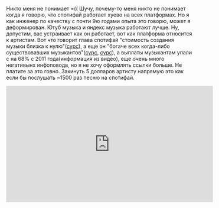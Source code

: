 ---
---
Никто меня не понимает =((
Шучу, почему-то меня никто не понимает когда я говорю, что спотифай работает хуево на всех платформах. Но я как инженер по качеству с почти 9ю годами опыта это говорю, может я деформирован. Ютуб музыка и яндекс музыка работают лучше. Ну, допустим, вас устраивает как он работает, вот как платформа относится к артистам. 
Вот что говорит глава спотифай "стоимость создания музыки близка к нулю"([сурс](https://samesound.ru/prod/178766-glava-spotify-zayavil-chto-stoimost-sozdaniya-muzyki-blizka-k-nulyu)), а еще он "богаче всех когда-либо существовавших музыкантов"([сурс](https://www.forbes.com/profile/daniel-ek/), [сурс](https://samesound.ru/music/183778-daniel-ek-ceo-spotify-rich-beach)), а выплаты музыкантам упали с на 68% с 2011 года(информация из видео), еще очень много негативынх инфоповодв, но я не хочу оформлять ссылки больше. Не платите за это говно. Закинуть 5 долларов артисту напрямую это как если бы послушать ~1500 раз песню на спотифай.
<iframe width="560" height="315" src="https://www.youtube.com/embed/QVXfcIb3OKo?si=8AIDNFsqZI3_Qu-V" title="YouTube video player" frameborder="0" allow="accelerometer; autoplay; clipboard-write; encrypted-media; gyroscope; picture-in-picture; web-share" referrerpolicy="strict-origin-when-cross-origin" allowfullscreen></iframe>